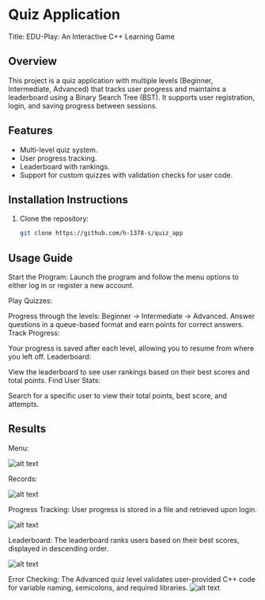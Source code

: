 # Quiz Application
   Title: EDU-Play: An Interactive C++ Learning Game

## Overview
This project is a quiz application with multiple levels (Beginner, Intermediate, Advanced) that tracks user progress and maintains a leaderboard using a Binary Search Tree (BST). It supports user registration, login, and saving progress between sessions.

## Features
- Multi-level quiz system.
- User progress tracking.
- Leaderboard with rankings.
- Support for custom quizzes with validation checks for user code.

## Installation Instructions
1. Clone the repository:
   ```bash
   git clone https://github.com/h-1378-s/quiz_app

## Usage Guide
Start the Program:
Launch the program and follow the menu options to either log in or register a new account.

Play Quizzes:

Progress through the levels: Beginner → Intermediate → Advanced.
Answer questions in a queue-based format and earn points for correct answers.
Track Progress:

Your progress is saved after each level, allowing you to resume from where you left off.
Leaderboard:

View the leaderboard to see user rankings based on their best scores and total points.
Find User Stats:

Search for a specific user to view their total points, best score, and attempts.

## Results

Menu:

![alt text](image-3.png)

Records:

![alt text](image-1.png)

Progress Tracking: User progress is stored in a file and retrieved upon login.

![alt text](image-2.png)

Leaderboard: The leaderboard ranks users based on their best scores, displayed in descending order.

![alt text](image.png)

Error Checking: The Advanced quiz level validates user-provided C++ code for variable naming, semicolons, and required libraries.
![alt text](image-4.png)


